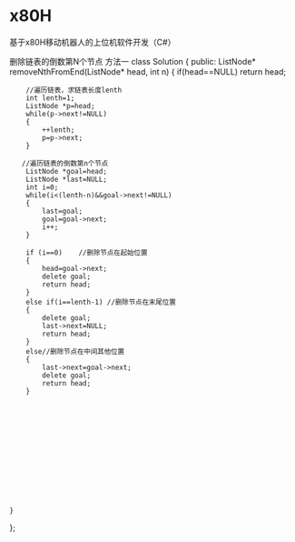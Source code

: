 # x80H
基于x80H移动机器人的上位机软件开发（C#）

删除链表的倒数第N个节点
方法一
class Solution {
public:
    ListNode* removeNthFromEnd(ListNode* head, int n) {
        if(head==NULL)
            return head;
        
        //遍历链表，求链表长度lenth
        int lenth=1;
        ListNode *p=head;
        while(p->next!=NULL)
        {
            ++lenth;
            p=p->next;
        }
        
       //遍历链表的倒数第n个节点
        ListNode *goal=head;
        ListNode *last=NULL;
        int i=0;
        while(i<(lenth-n)&&goal->next!=NULL)
        {
            last=goal;
            goal=goal->next;
            i++;
        }
              
        if (i==0)    //删除节点在起始位置
        {
            head=goal->next;
            delete goal;
            return head;
        }
        else if(i==lenth-1) //删除节点在末尾位置
        {
            delete goal;
            last->next=NULL;
            return head;
        }
        else//删除节点在中间其他位置
        {
            last->next=goal->next;
            delete goal;
            return head;
        }
                    
            
        
        
        
            
        
        
        
            
            
        
            
        
    }
};

